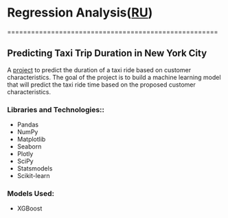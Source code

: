 # Regression Analysis([RU](https://github.com/termik88/final_projects_ml/regression_analysis/README.ru.md))
=====================================================
## Predicting Taxi Trip Duration in New York City

A [project](https://github.com/termik88/final_projects_ml/regression_analysis/project.ipynb) to predict the duration of a taxi ride based on customer characteristics. The goal of the project is to build a machine learning model that will predict the taxi ride time based on the proposed customer characteristics.

### Libraries and Technologies::

- Pandas
- NumPy
- Matplotlib
- Seaborn
- Plotly
- SciPy
- Statsmodels
- Scikit-learn

### Models Used:

- XGBoost